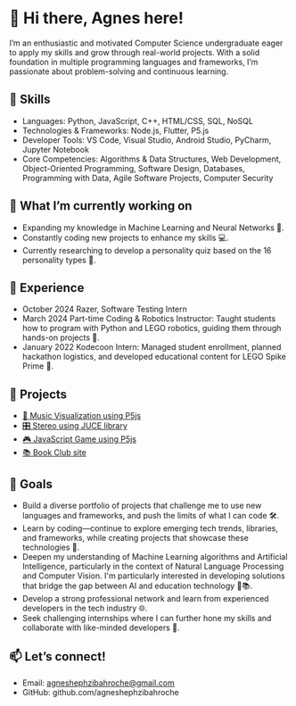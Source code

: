 # 👋 Hi there, Agnes here!

I’m an enthusiastic and motivated Computer Science undergraduate eager to apply my skills and grow through real-world projects. With a solid foundation in multiple programming languages and frameworks, I’m passionate about problem-solving and continuous learning.

## 🚀 Skills
- Languages: Python, JavaScript, C++, HTML/CSS, SQL, NoSQL
- Technologies & Frameworks: Node.js, Flutter, P5.js
- Developer Tools: VS Code, Visual Studio, Android Studio, PyCharm, Jupyter Notebook
- Core Competencies: Algorithms & Data Structures, Web Development, Object-Oriented Programming, Software Design, Databases, Programming with Data, Agile Software Projects, Computer Security

## 🌱 What I’m currently working on
- Expanding my knowledge in Machine Learning and Neural Networks 🤖.
- Constantly coding new projects to enhance my skills 💻.
- Currently researching to develop a personality quiz based on the 16 personality types 🧠.

## 💼 Experience
- October 2024 Razer, Software Testing Intern
- March 2024 Part-time Coding & Robotics Instructor: Taught students how to program with Python and LEGO robotics, guiding them through hands-on projects 🤖.
- January 2022 Kodecoon Intern: Managed student enrollment, planned hackathon logistics, and developed educational content for LEGO Spike Prime 📝.

## 🔗 Projects
- [🎵 Music Visualization using P5js](https://github.com/agneshephzibahroche/musicvis)
- [🎛️ Stereo using JUCE library](https://github.com/agneshephzibahroche/JuceLibraryMusicVisualisation)
- [🎮 JavaScript Game using P5js](https://github.com/agneshephzibahroche/p5jsgame)
- [📚 Book Club site](https://github.com/agneshephzibahroche/webdev)

## 🎯 Goals
- Build a diverse portfolio of projects that challenge me to use new languages and frameworks, and push the limits of what I can code 🛠️.
- Learn by coding—continue to explore emerging tech trends, libraries, and frameworks, while creating projects that showcase these technologies 🚀.
- Deepen my understanding of Machine Learning algorithms and Artificial Intelligence, particularly in the context of Natural Language Processing and Computer Vision. I'm particularly interested in developing solutions that bridge the gap between AI and education technology 🤖📚.
- Develop a strong professional network and learn from experienced developers in the tech industry 🌐.
- Seek challenging internships where I can further hone my skills and collaborate with like-minded developers 🤝.

## 📫 Let’s connect!
- Email: agneshephzibahroche@gmail.com
- GitHub: github.com/agneshephzibahroche
